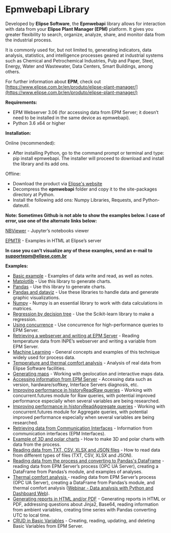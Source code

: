 # Epmwebapi Library

Developed by **Elipse Software**, the **Epmwebapi** library allows for interaction with data from your **Elipse Plant Manager (EPM)** platform. 
It gives you greater flexibility to search, organize, analyze, share, and monitor data from the industrial process.

It is commonly used for, but not limited to, generating indicators, data analysis, statistics, and intelligence processes geared at industrial systems such as 
Chemical and Petrochemical Industries, Pulp and Paper, Steel, Energy, Water and Wastewater, Data Centers, Smart Buildings, among others.

For further information about **EPM**, check out [https://www.elipse.com.br/en/produto/elipse-plant-manager/](https://www.elipse.com.br/en/produto/elipse-plant-manager/)

**Requirements:**
* EPM Webserver 3.06 (for accessing data from EPM Server; it doesn’t need to be installed in the same device as epmwebapi).
* Python 3.6 x64 or higher

**Installation:**

Online (recommended): 
* After installing Python, go to the command prompt or terminal and type: pip install epmwebapi. The installer will proceed to download and install the library and its add ons.
 
Offline: 
* Download the product via [Elipse's website](https://www.elipse.com.br/en/downloads/)
* Decompress the **epmwebapi** folder and copy it to the site-packages directory at Python. 
* Install the following add ons: Numpy Libraries, Requests, and Python-dateutil.

**Note: Sometimes Github is not able to show the examples below. I case of error, use one of the alternate links below:**

[NBViewer](https://nbviewer.jupyter.org/github/elipsesoftware/epmwebapi/tree/master/exemplos/) - Jupyter’s notebooks viewer

[EPMTR](http://epmtr.elipse.com.br/repoepmwebapi) - Examples in HTML at Elipse’s server

**In case you can’t visualize any of these examples, send an e-mail to supportepm@elipse.com.br**

**Examples:**

* [Basic example](https://github.com/elipsesoftware/epmwebapi/blob/master/exemplos/Quickstart.ipynb) - Examples of data write and read, as well as notes.
* [Matplotlib](https://github.com/elipsesoftware/epmwebapi/blob/master/exemplos/basic_use_matplotlib.ipynb) - Use this library to generate charts.
* [Pandas](https://github.com/elipsesoftware/epmwebapi/blob/master/exemplos/basic_use_pandas.ipynb) - Use this library to generate charts.
* [Pandas and dataviz](https://github.com/elipsesoftware/epmwebapi/blob/master/exemplos/pandas_and_dataviz.ipynb) - Use these libraries to handle data and generate graphic visualizations.
* [Numpy](https://github.com/elipsesoftware/epmwebapi/blob/master/exemplos/basic_use_numpy.ipynb) - Numpy is an essential library to work with data calculations in matrices.
* [Regression by decision tree](https://github.com/elipsesoftware/epmwebapi/blob/master/exemplos/decision_tree_regression.ipynb) - Use the Scikit-learn library to make a regression.
* [Using concurrence](https://github.com/elipsesoftware/epmwebapi/blob/master/exemplos/concorrencia_historyReadAggregate.ipynb) - Use concurrence for high-performance queries to EPM Server.
* [Retrieving a webserver and writing at EPM Server](https://github.com/elipsesoftware/epmwebapi/blob/master/exemplos/write_from_webserver.ipynb) - Reading temperature data from INPE’s webserver and writing a variable from EPM Server.
* [Machine Learning](https://github.com/elipsesoftware/epmwebapi/blob/master/exemplos/basic_use_machine_learning.ipynb) - General concepts and examples of this technique widely used for process data.
* [Temperature and thermal comfort analysis](https://github.com/elipsesoftware/epmwebapi/blob/master/exemplos/temp_elipse_ecc.ipynb) - Analysis of real data from Elipse Software facilities.
* [Generating maps](https://github.com/elipsesoftware/epmwebapi/blob/master/exemplos/maps.ipynb) - Working with geolocation and interactive maps data.
* [Accessing information from EPM Server](https://github.com/elipsesoftware/epmwebapi/blob/master/exemplos/server_information.ipynb) - Accessing data such as version, hardware/softkey, Interface Servers diagnosis, etc.
* [Improving performance in historyReadRaw queries](https://github.com/elipsesoftware/epmwebapi/blob/master/exemplos/concorrencia_historyReadRaw.ipynb) - Working with concurrent.futures module for Raw queries, with potential improved performance especially when several variables are being researched.
* [Improving performance in historyReadAggregate queries](https://github.com/elipsesoftware/epmwebapi/blob/master/exemplos/concorrencia_historyReadAggregate.ipynb) - Working with concurrent.futures module for Aggregate queries, with potential improved performance especially when several variables are being researched.
* [Retrieving data from Communication Interfaces](https://github.com/elipsesoftware/epmwebapi/blob/master/exemplos/int_svr_status.ipynb) - Information from communication interfaces (EPM Interfaces).
* [Example of 3D and polar charts](https://github.com/elipsesoftware/epmwebapi/blob/master/exemplos/matplotlib_3d_polar.ipynb) - How to make 3D and polar charts with data from the process.
* [Reading data from TXT, CSV, XLSX and JSON files](https://github.com/elipsesoftware/epmwebapi/blob/master/exemplos/reading_from_file.ipynb) - How to read data from different types of files (TXT, CSV, XLSX and JSON).
* [Reading data from the process and converting to Pandas's DataFrame](https://github.com/elipsesoftware/epmwebapi/blob/master/exemplos/sample01.ipynb) - reading data from EPM Server’s process (OPC UA Server), creating a DataFrame from Pandas’s module, and examples of analyses.
* [Thermal comfort analysis ](https://github.com/elipsesoftware/epmwebapi/blob/master/exemplos/sample02.ipynb) - reading data from EPM Server’s process (OPC UA Server), creating a DataFrame from Pandas’s module, and thermal comfort analysis ([Webinar - Data analysis with Python and Dashboard Web](https://youtu.be/IYg5yutkIhw)).
* [Generating reports in HTML and/or PDF](https://github.com/elipsesoftware/epmwebapi/blob/master/exemplos/PdfReport_Temperatures.ipynb) - Generating reports in HTML or PDF, addressing questions about Jinja2, Base64, reading information from ambient variables, creating time series with Pandas converting UTC to local time.
* [CRUD in Basic Variables](https://github.com/elipsesoftware/epmwebapi/blob/master/exemplos/basicvariables_CRUD.ipynb) - Creating, reading, updating, and deleting Basic Variables from EPM Server.










